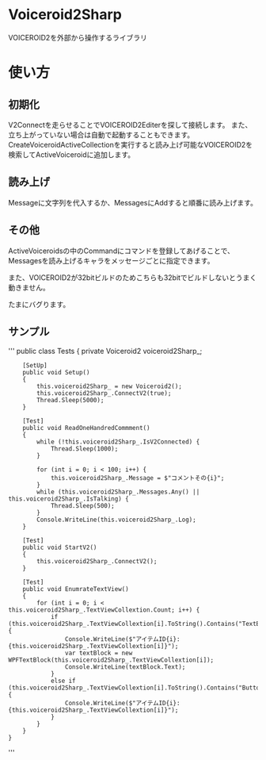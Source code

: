# Voiceroid2Sharp
VOICEROID2を外部から操作するライブラリ

# 使い方
## 初期化
V2Connectを走らせることでVOICEROID2Editerを探して接続します。
また、立ち上がっていない場合は自動で起動することもできます。
CreateVoiceroidActiveCollectionを実行すると読み上げ可能なVOICEROID2を検索してActiveVoiceroidに追加します。
## 読み上げ
Messageに文字列を代入するか、MessagesにAddすると順番に読み上げます。
## その他
ActiveVoiceroidsの中のCommandにコマンドを登録してあげることで、Messagesを読み上げるキャラをメッセージごとに指定できます。

また、VOICEROID2が32bitビルドのためこちらも32bitでビルドしないとうまく動きません。


たまにバグります。

## サンプル
'''
public class Tests
    {
        private Voiceroid2 voiceroid2Sharp_;

        [SetUp]
        public void Setup()
        {
            this.voiceroid2Sharp_ = new Voiceroid2();
            this.voiceroid2Sharp_.ConnectV2(true);
            Thread.Sleep(5000);
        }

        [Test]
        public void ReadOneHandredCommment()
        {
            while (!this.voiceroid2Sharp_.IsV2Connected) {
                Thread.Sleep(1000);
            }

            for (int i = 0; i < 100; i++) {
                this.voiceroid2Sharp_.Message = $"コメントその{i}";
            }
            while (this.voiceroid2Sharp_.Messages.Any() || this.voiceroid2Sharp_.IsTalking) {
                Thread.Sleep(500);
            }
            Console.WriteLine(this.voiceroid2Sharp_.Log);
        }

        [Test]
        public void StartV2()
        {
            this.voiceroid2Sharp_.ConnectV2();
        }

        [Test]
        public void EnumrateTextView()
        {
            for (int i = 0; i < this.voiceroid2Sharp_.TextViewCollextion.Count; i++) {
                if (this.voiceroid2Sharp_.TextViewCollextion[i].ToString().Contains("TextBlock")) {
                    Console.WriteLine($"アイテムID{i}:{this.voiceroid2Sharp_.TextViewCollextion[i]}");
                    var textBlock = new WPFTextBlock(this.voiceroid2Sharp_.TextViewCollextion[i]);
                    Console.WriteLine(textBlock.Text);
                }
                else if (this.voiceroid2Sharp_.TextViewCollextion[i].ToString().Contains("Button")) {
                    Console.WriteLine($"アイテムID{i}:{this.voiceroid2Sharp_.TextViewCollextion[i]}");
                }
            }
        }
    }
'''
